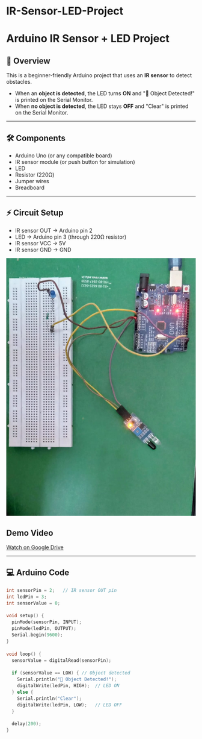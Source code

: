 # IR-Sensor-LED-Project

# Arduino IR Sensor + LED Project

## 📌 Overview
This is a beginner-friendly Arduino project that uses an **IR sensor** to detect obstacles.  
- When an **object is detected**, the LED turns **ON** and "🚨 Object Detected!" is printed on the Serial Monitor.  
- When **no object is detected**, the LED stays **OFF** and "Clear" is printed on the Serial Monitor.  

---

## 🛠 Components
- Arduino Uno (or any compatible board)
- IR sensor module (or push button for simulation)
- LED
- Resistor (220Ω)
- Jumper wires
- Breadboard

---

## ⚡ Circuit Setup
- IR sensor OUT → Arduino pin 2  
- LED → Arduino pin 3 (through 220Ω resistor)  
- IR sensor VCC → 5V  
- IR sensor GND → GND  

![Setup Image](setup.jpg)
## Demo Video
[Watch on Google Drive](https://drive.google.com/file/d/1IDFyeX4VYB0oTta-xUJfWubtsfGkk1mg/view?usp=drivesdk)



---

## 💻 Arduino Code
```cpp
int sensorPin = 2;   // IR sensor OUT pin
int ledPin = 3;      
int sensorValue = 0;

void setup() {
  pinMode(sensorPin, INPUT);
  pinMode(ledPin, OUTPUT);
  Serial.begin(9600);
}

void loop() {
  sensorValue = digitalRead(sensorPin);

  if (sensorValue == LOW) { // Object detected
    Serial.println("🚨 Object Detected!");
    digitalWrite(ledPin, HIGH);  // LED ON
  } else {
    Serial.println("Clear");
    digitalWrite(ledPin, LOW);   // LED OFF
  }

  delay(200);
}
